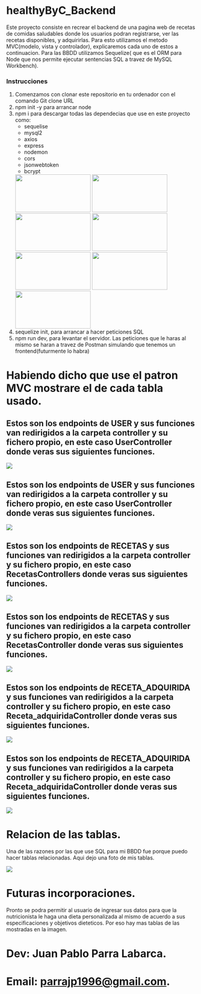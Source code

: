 # healthyByC_Backend

Este proyecto consiste en recrear el backend de una pagina web de recetas de comidas saludables donde los usuarios podran registrarse, ver las recetas disponibles,
y adquirirlas. Para esto utilizamos el metodo MVC(modelo, vista y controlador), explicaremos cada uno de estos a continuacion. 
Para las BBDD utilizamos Sequelize( que es el ORM para Node que nos permite ejecutar sentencias SQL a travez de MySQL Workbench).

### Instrucciones 

<ol>
  <li>Comenzamos con clonar este repositorio en tu ordenador con el comando Git clone URL </li>
   <li>npm init -y para arrancar node</li>
    <li>npm i para descargar todas las dependecias que use en este proyecto como:  
      <ul>
         <li>sequelise</li>
         <li>mysql2</li>
         <li>axios</li>
         <li>express</li>
         <li>nodemon</li>
         <li>cors</li>
         <li>jsonwebtoken</li>
         <li>bcrypt</li>
      </ul>

      
<img src="https://i.blogs.es/91493f/sequelize/1366_2000.png" width="200" height="100" />
<img src="https://miro.medium.com/max/400/1*nh5b3GmD94THFsHBoGhOFw.jpeg" width="200" height="100" />
<img src="https://www.poynter.org/wp-content/uploads/2016/12/Screen-Shot-2016-12-13-at-6.46.45-AM.png" width="200" height="100" />
<img src="https://res.cloudinary.com/practicaldev/image/fetch/s--KkScstnJ--/c_imagga_scale,f_auto,fl_progressive,h_420,q_auto,w_1000/https://dev-to-uploads.s3.amazonaws.com/uploads/articles/zojuy79lo3fn3qdt7g6p.png" width="200" height="100" />
<img src="http://jwt.io/img/logo-asset.svg" width="200" height="100" />
<img src="https://dirask.com/static/bucket/1618506774728-3nbARBBAEZ--bcrypt%20%281%29.png" width="200" height="100" />
<img src="https://addons.mozilla.org/user-media/previews/full/227/227652.png?modified=1622133270" width="200" height="100" />
      
      
      
      
  <li> sequelize init, para arrancar a hacer peticiones SQL</li>
  <li> npm run dev, para levantar el servidor.  Las peticiones que le haras al mismo se haran a travez de Postman simulando que tenemos un frontend(futurmente lo habra)</li>
  </ol>
  
   # Habiendo dicho que use el patron MVC mostrare el de cada tabla usado.
   
   ## Estos son los endpoints de USER y sus funciones van redirigidos a la carpeta controller y su fichero propio, en este caso UserController donde veras sus siguientes funciones.

![](img/user_router.png)

## Estos son los endpoints de USER y sus funciones van redirigidos a la carpeta controller y su fichero propio, en este caso UserController donde veras sus siguientes funciones.

![](img/user_controller.png)

   ## Estos son los endpoints de RECETAS y sus funciones van redirigidos a la carpeta controller y su fichero propio, en este caso RecetasControllers donde veras sus siguientes funciones.

![](img/receta_router.png)

## Estos son los endpoints de RECETAS y sus funciones van redirigidos a la carpeta controller y su fichero propio, en este caso RecetasController donde veras sus siguientes funciones.

![](img/receta_controller.png)

   ## Estos son los endpoints de RECETA_ADQUIRIDA y sus funciones van redirigidos a la carpeta controller y su fichero propio, en este caso Receta_adquiridaController donde veras sus siguientes funciones.
![](img/receta_adquirida_router.png)

## Estos son los endpoints de RECETA_ADQUIRIDA y sus funciones van redirigidos a la carpeta controller y su fichero propio, en este caso Receta_adquiridaController donde veras sus siguientes funciones.

![](img/receta_adquirida_controller.png)

# Relacion de las tablas.
Una de las razones por las que use SQL para mi BBDD fue porque puedo hacer tablas relacionadas. Aqui dejo una foto de mis tablas.

![](img/diagrama2.png)

# Futuras incorporaciones.

Pronto se podra permitir al usuario de ingresar sus datos para que la nutricionista le haga una dieta personalizada al mismo de acuerdo a sus especificaciones y objetivos dieteticos.
Por eso hay mas tablas de las mostradas en la imagen.

# Dev: Juan Pablo Parra Labarca.
# Email: parrajp1996@gmail.com.

